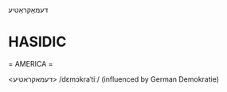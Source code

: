 דעמאָקראַטיע

HASIDIC
=======
= AMERICA = 

<דעמאקראטיע>
/dɛmɔkraˈtiː/ (influenced by German Demokratie)